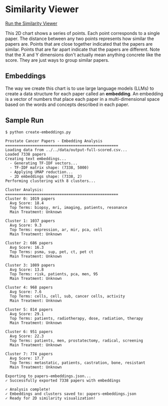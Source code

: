 # Similarity Viewer

[Run the Similarity Viewer](main.html)

This 2D chart shows a series of points.  Each point
corresponds to a single paper.  The distance between
any two points represents how similar the papers are.
Points that are close together indicated that the papers are similar.  Points that are far apart indicate that the papers are different.
Note that the X and Y dimensions don't actually mean anything concrete like the score.  They are just ways to group similar papers.

## Embeddings

The way we create this chart is to use large language models (LLMs) to create a data structure for each paper called an **embedding**.  An embedding is a vector of numbers that place each paper in a multi-dimensional space based on the words and concepts described in each paper.

## Sample Run

```sh
$ python create-embeddings.py 
```

```
Prostate Cancer Papers - Embedding Analysis
==================================================
Loading data from ../../data/output-full-scored.csv...
Loaded 7338 papers
Creating text embeddings...
  - Generating TF-IDF vectors...
  - TF-IDF matrix shape: (7338, 5000)
  - Applying UMAP reduction...
  - 2D embeddings shape: (7338, 2)
Performing clustering with 8 clusters...

Cluster Analysis:
==================================================
Cluster 0: 1019 papers
  Avg Score: 18.4
  Top Terms: biopsy, mri, imaging, patients, resonance
  Main Treatment: Unknown

Cluster 1: 1037 papers
  Avg Score: 9.3
  Top Terms: expression, ar, mir, pca, cell
  Main Treatment: Unknown

Cluster 2: 686 papers
  Avg Score: 16.3
  Top Terms: psma, sup, pet, ct, pet ct
  Main Treatment: Unknown

Cluster 3: 1089 papers
  Avg Score: 13.8
  Top Terms: risk, patients, pca, men, 95
  Main Treatment: Unknown

Cluster 4: 968 papers
  Avg Score: 7.6
  Top Terms: cells, cell, sub, cancer cells, activity
  Main Treatment: Unknown

Cluster 5: 814 papers
  Avg Score: 29.1
  Top Terms: patients, radiotherapy, dose, radiation, therapy
  Main Treatment: Unknown

Cluster 6: 951 papers
  Avg Score: 22.3
  Top Terms: patients, men, prostatectomy, radical, screening
  Main Treatment: Unknown

Cluster 7: 774 papers
  Avg Score: 17.7
  Top Terms: metastatic, patients, castration, bone, resistant
  Main Treatment: Unknown

Exporting to papers-embeddings.json...
✓ Successfully exported 7338 papers with embeddings

✓ Analysis complete!
✓ Embeddings and clusters saved to: papers-embeddings.json
✓ Ready for 2D similarity visualization!
```